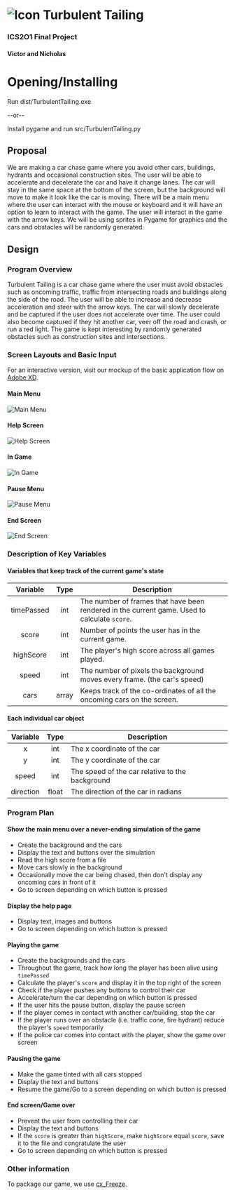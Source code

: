 # ![Icon](design/icon.png) Turbulent Tailing
### ICS2O1 Final Project
#### Victor and Nicholas

# Opening/Installing
Run dist/TurbulentTailing.exe

--or--

Install pygame and run src/TurbulentTailing.py

## Proposal
We are making a car chase game where you avoid other cars, buildings, hydrants and occasional construction sites. The user will be able to accelerate and decelerate the car and have it change lanes. The car will stay in the same space at the bottom of the screen, but the background will move to make it look like the car is moving. There will be a main menu where the user can interact with the mouse or keyboard and it will have an option to learn to interact with the game. The user will interact in the game with the arrow keys. We will be using sprites in Pygame for graphics and the cars and obstacles will be randomly generated.

## Design
### Program Overview
Turbulent Tailing is a car chase game where the user must avoid obstacles such as oncoming traffic, traffic from intersecting roads and buildings along the side of the road. The user will be able to increase and decrease acceleration and steer with the arrow keys. The car will slowly decelerate and be captured if the user does not accelerate over time. The user could also become captured if they hit another car, veer off the road and crash, or run a red light. The game is kept interesting by randomly generated obstacles such as construction sites and intersections.

### Screen Layouts and Basic Input
For an interactive version, visit our mockup of the basic application flow on [Adobe XD](https://xd.adobe.com/view/002886b5-0f98-4fb5-9d2f-e04b70b18efe/).
#### Main Menu
![Main Menu](design/home.png)
#### Help Screen
![Help Screen](design/help.png)
#### In Game
![In Game](design/inGame.png)
#### Pause Menu
![Pause Menu](design/paused.png)
#### End Screen
![End Screen](design/end.png)

### Description of Key Variables
#### Variables that keep track of the current game's state
| Variable   | Type  | Description                                                                                  |
| :--------: | :---: | -------------------------------------------------------------------------------------------- |
| timePassed | int   | The number of frames that have been rendered in the current game. Used to calculate `score`. |
| score      | int   | Number of points the user has in the current game.                                           |
| highScore  | int   | The player's high score across all games played.                                             |
| speed      | int   | The number of pixels the background moves every frame. (the car's speed)                     |
| cars       | array | Keeps track of the co-ordinates of all the oncoming cars on the screen.                      |

#### Each individual car object
| Variable  | Type  | Description                                     |
| :-------: | :---: | ----------------------------------------------- |
| x         | int   | The x coordinate of the car                     |
| y         | int   | The y coordinate of the car                     |
| speed     | int   | The speed of the car relative to the background |
| direction | float | The direction of the car in radians             |
### Program Plan
#### Show the main menu over a never-ending simulation of the game
 - Create the background and the cars
 - Display the text and buttons over the simulation
 - Read the high score from a file
 - Move cars slowly in the background
 - Occasionally move the car being chased, then don't display any oncoming cars in front of it
 - Go to screen depending on which button is pressed

#### Display the help page
 - Display text, images and buttons
 - Go to screen depending on which button is pressed

#### Playing the game
 - Create the backgrounds and the cars
 - Throughout the game, track how long the player has been alive using `timePassed`
 - Calculate the player's `score` and display it in the top right of the screen
 - Check if the player pushes any buttons to control their car
 - Accelerate/turn the car depending on which button is pressed
 - If the user hits the pause button, display the pause screen
 - If the player comes in contact with another car/building, stop the car
 - If the player runs over an obstacle (i.e. traffic cone, fire hydrant) reduce the player's `speed` temporarily
 - If the police car comes into contact with the player, show the game over screen

#### Pausing the game
 - Make the game tinted with all cars stopped
 - Display the text and buttons
 - Resume the game/Go to a screen depending on which button is pressed

#### End screen/Game over
 - Prevent the user from controlling their car
 - Display the text and buttons
 - If the `score` is greater than `highScore`, make `highScore` equal `score`, save it to the file and congratulate the user
 - Go to screen depending on which button is pressed

### Other information
To package our game, we use [cx_Freeze](https://cx-freeze.readthedocs.io/en/latest/overview.html).
